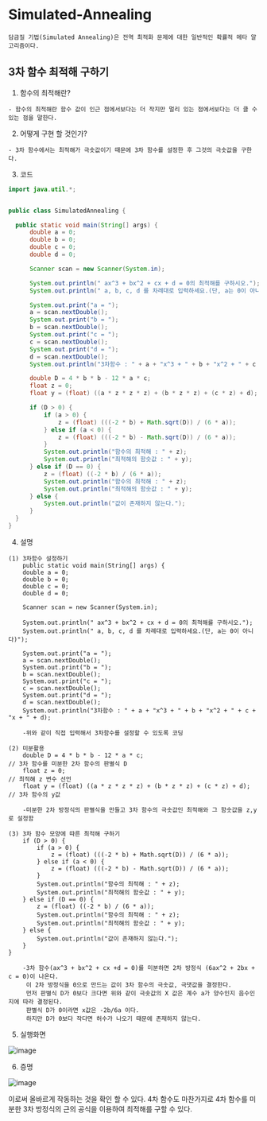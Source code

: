 # Simulated-Annealing
    담금질 기법(Simulated Annealing)은 전역 최적화 문제에 대한 일반적인 확률적 메타 알고리즘이다.
    
    
3차 함수 최적해 구하기
--------------------------


  1. 함수의 최적해란?
  
    - 함수의 최적해란 함수 값이 인근 점에서보다는 더 작지만 멀리 있는 점에서보다는 더 클 수 있는 점을 말한다.
    
  2. 어떻게 구현 할 것인가?
    
    - 3차 함수에서는 최적해가 극솟값이기 때문에 3차 함수를 설정한 후 그것의 극솟값을 구한다.
    
  3. 코드
  ```java 
  import java.util.*;


public class SimulatedAnnealing {

    public static void main(String[] args) {
        double a = 0;
        double b = 0;
        double c = 0;
        double d = 0;

        Scanner scan = new Scanner(System.in);

        System.out.println(" ax^3 + bx^2 + cx + d = 0의 최적해를 구하시오.");
        System.out.println(" a, b, c, d 를 차례대로 입력하세요.(단, a는 0이 아니다)");

        System.out.print("a = ");
        a = scan.nextDouble();
        System.out.print("b = ");
        b = scan.nextDouble();
        System.out.print("c = ");
        c = scan.nextDouble();
        System.out.print("d = ");
        d = scan.nextDouble();
        System.out.println("3차함수 : " + a + "x^3 + " + b + "x^2 + " + c + "x + " + d);

        double D = 4 * b * b - 12 * a * c;
        float z = 0;
        float y = (float) ((a * z * z * z) + (b * z * z) + (c * z) + d);

        if (D > 0) {
            if (a > 0) {
                z = (float) (((-2 * b) + Math.sqrt(D)) / (6 * a));
            } else if (a < 0) {
                z = (float) (((-2 * b) - Math.sqrt(D)) / (6 * a));
            }
            System.out.println("함수의 최적해 : " + z);
            System.out.println("최적해의 함숫값 : " + y);
        } else if (D == 0) {
            z = (float) ((-2 * b) / (6 * a));
            System.out.println("함수의 최적해 : " + z);
            System.out.println("최적해의 함숫값 : " + y);
        } else {
            System.out.println("값이 존재하지 않는다.");
        }
    }
}
```
  4. 설명
  
    (1) 3차함수 설정하기
        public static void main(String[] args) {
        double a = 0;
        double b = 0;
        double c = 0;
        double d = 0;

        Scanner scan = new Scanner(System.in);

        System.out.println(" ax^3 + bx^2 + cx + d = 0의 최적해를 구하시오.");
        System.out.println(" a, b, c, d 를 차례대로 입력하세요.(단, a는 0이 아니다)");

        System.out.print("a = ");
        a = scan.nextDouble();
        System.out.print("b = ");
        b = scan.nextDouble();
        System.out.print("c = ");
        c = scan.nextDouble();
        System.out.print("d = ");
        d = scan.nextDouble();
        System.out.println("3차함수 : " + a + "x^3 + " + b + "x^2 + " + c + "x + " + d);
        
        -위와 같이 직접 입력해서 3차함수를 설정할 수 있도록 코딩
        
    (2) 미분활용
        double D = 4 * b * b - 12 * a * c;                               // 3차 함수를 미분한 2차 함수의 판별식 D
        float z = 0;                                                     // 최적해 z 변수 선언
        float y = (float) ((a * z * z * z) + (b * z * z) + (c * z) + d); // 3차 함수의 y값
        
        -미분한 2차 방정식의 판별식을 만들고 3차 함수의 극솟값인 최적해와 그 함숫값을 z,y 로 설정함
        
    (3) 3차 함수 모양에 따른 최적해 구하기
        if (D > 0) {
            if (a > 0) {
                z = (float) (((-2 * b) + Math.sqrt(D)) / (6 * a));
            } else if (a < 0) {
                z = (float) (((-2 * b) - Math.sqrt(D)) / (6 * a));
            }
            System.out.println("함수의 최적해 : " + z);
            System.out.println("최적해의 함숫값 : " + y);
        } else if (D == 0) {
            z = (float) ((-2 * b) / (6 * a));
            System.out.println("함수의 최적해 : " + z);
            System.out.println("최적해의 함숫값 : " + y);
        } else {
            System.out.println("값이 존재하지 않는다.");
        }
    }
    
        -3차 함수(ax^3 + bx^2 + cx +d = 0)를 미분하면 2차 방정식 (6ax^2 + 2bx + c = 0)이 나온다.
         이 2차 방정식을 0으로 만드는 값이 3차 함수의 극솟값, 극댓값을 결정한다.
         먼저 판별식 D가 0보다 크다면 위와 같이 극솟값의 X 값은 계수 a가 양수인지 음수인지에 따라 결정된다.
         판별식 D가 0이라면 x값은 -2b/6a 이다.
         하지만 D가 0보다 작다면 허수가 나오기 때문에 존재하지 않는다.
         
  5. 실행화면
  
   ![image](https://user-images.githubusercontent.com/80373177/121355559-f3447b80-c96a-11eb-9165-9da23b2fae77.png)
   
  6. 증명
  
   ![image](https://user-images.githubusercontent.com/80373177/121355961-61893e00-c96b-11eb-8f6c-3563afda50f5.png)
   
   
   
   이로써 올바르게 작동하는 것을 확인 할 수 있다. 4차 함수도 마찬가지로 4차 함수를 미분한 3차 방정식의 근의 공식을 이용하여 최적해를 구할 수 있다.


  
  
    
    
    


    
